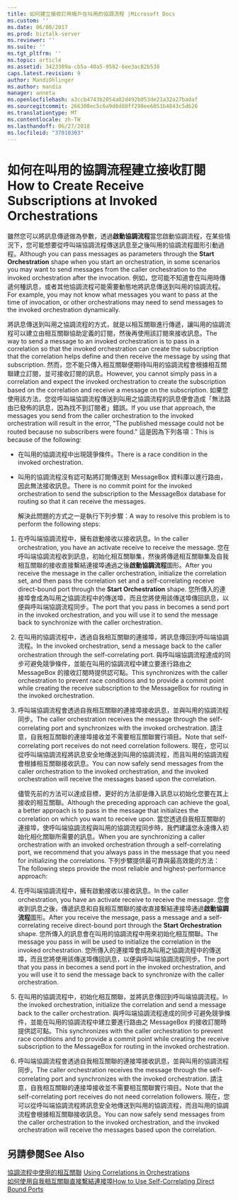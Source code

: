 ```yaml
---
title: 如何建立接收訂用帳戶在叫用的協調流程 |Microsoft Docs
ms.custom: ''
ms.date: 06/08/2017
ms.prod: biztalk-server
ms.reviewer: ''
ms.suite: ''
ms.tgt_pltfrm: ''
ms.topic: article
ms.assetid: 3423309a-cb5a-40a5-9582-6ee3ac82b538
caps.latest.revision: 9
author: MandiOhlinger
ms.author: mandia
manager: anneta
ms.openlocfilehash: a3ccb4743b2054a02d492b053de21a32a27badaf
ms.sourcegitcommit: 266308ec5c6a9d8d80ff298ee6051b4843c5d626
ms.translationtype: MT
ms.contentlocale: zh-TW
ms.lasthandoff: 06/27/2018
ms.locfileid: "37010303"
---
```

# <a name="how-to-create-receive-subscriptions-at-invoked-orchestrations"></a><span data-ttu-id="a26cb-102">如何在叫用的協調流程建立接收訂閱</span><span class="sxs-lookup"><span data-stu-id="a26cb-102">How to Create Receive Subscriptions at Invoked Orchestrations</span></span>
<span data-ttu-id="a26cb-103">雖然您可以將訊息傳遞做為參數，透過**啟動協調流程**當您啟動協調流程，在某些情況下，您可能想要從呼叫端協調流程傳送訊息至之後叫用的協調流程圖形引動過程。</span><span class="sxs-lookup"><span data-stu-id="a26cb-103">Although you can pass messages as parameters through the **Start Orchestration** shape when you start an orchestration, in some scenarios you may want to send messages from the caller orchestration to the invoked orchestration after the invocation.</span></span> <span data-ttu-id="a26cb-104">例如，您可能不知道會在叫用時傳遞何種訊息，或者其他協調流程可能需要動態地將訊息傳送到叫用的協調流程。</span><span class="sxs-lookup"><span data-stu-id="a26cb-104">For example, you may not know what messages you want to pass at the time of invocation, or other orchestrations may need to send messages to the invoked orchestration dynamically.</span></span>  
  
 <span data-ttu-id="a26cb-105">將訊息傳送到叫用之協調流程的方式，就是以相互關聯進行傳遞，讓叫用的協調流程可以建立由相互關聯協助定義的訂閱，然後再使用該訂閱來接收訊息。</span><span class="sxs-lookup"><span data-stu-id="a26cb-105">The way to send a message to an invoked orchestration is to pass in a correlation so that the invoked orchestration can create the subscription that the correlation helps define and then receive the message by using that subscription.</span></span> <span data-ttu-id="a26cb-106">然而，您不能只傳入相互關聯便期待叫用的協調流程會根據相互關聯建立訂閱，並可接收訂閱的訊息。</span><span class="sxs-lookup"><span data-stu-id="a26cb-106">However, you cannot simply pass in a correlation and expect the invoked orchestration to create the subscription based on the correlation and receive a message on the subscription.</span></span> <span data-ttu-id="a26cb-107">如果您使用該方法，您從呼叫端協調流程傳送到叫用之協調流程的訊息便會造成「無法路由已發佈的訊息，因為找不到訂閱者」錯誤。</span><span class="sxs-lookup"><span data-stu-id="a26cb-107">If you use that approach, the messages you send from the caller orchestration to the invoked orchestration will result in the error, "The published message could not be routed because no subscribers were found."</span></span> <span data-ttu-id="a26cb-108">這是因為下列各項：</span><span class="sxs-lookup"><span data-stu-id="a26cb-108">This is because of the following:</span></span>  
  
- <span data-ttu-id="a26cb-109">在叫用的協調流程中出現競爭條件。</span><span class="sxs-lookup"><span data-stu-id="a26cb-109">There is a race condition in the invoked orchestration.</span></span>  
  
- <span data-ttu-id="a26cb-110">叫用的協調流程沒有認可點將訂閱傳送到 MessageBox 資料庫以進行路由，因此無法接收訊息。</span><span class="sxs-lookup"><span data-stu-id="a26cb-110">There is no commit point for the invoked orchestration to send the subscription to the MessageBox database for routing so that it can receive the messages.</span></span>  
  
  <span data-ttu-id="a26cb-111">解決此問題的方式之一是執行下列步驟：</span><span class="sxs-lookup"><span data-stu-id="a26cb-111">A way to resolve this problem is to perform the following steps:</span></span>  
  
1. <span data-ttu-id="a26cb-112">在呼叫端協調流程中，擁有啟動接收以接收訊息。</span><span class="sxs-lookup"><span data-stu-id="a26cb-112">In the caller orchestration, you have an activate receive to receive the message.</span></span> <span data-ttu-id="a26cb-113">您在呼叫端協調流程收到訊息，初始化相互關聯集，然後將傳遞相互關聯集及自我相互關聯的接收直接繫結連接埠通過之後**啟動協調流程**圖形。</span><span class="sxs-lookup"><span data-stu-id="a26cb-113">After you receive the message in the caller orchestration, initialize the correlation set, and then pass the correlation set and a self-correlating receive direct-bound port through the **Start Orchestration** shape.</span></span> <span data-ttu-id="a26cb-114">您所傳入的連接埠會成為叫用之協調流程中的傳送埠，而且您將使用該傳送埠傳回訊息，以便與呼叫端協調流程同步。</span><span class="sxs-lookup"><span data-stu-id="a26cb-114">The port that you pass in becomes a send port in the invoked orchestration, and you will use it to send the message back to synchronize with the caller orchestration.</span></span>  
  
2. <span data-ttu-id="a26cb-115">在叫用的協調流程中，透過自我相互關聯的連接埠，將訊息傳回到呼叫端協調流程。</span><span class="sxs-lookup"><span data-stu-id="a26cb-115">In the invoked orchestration, send a message back to the caller orchestration through the self-correlating port.</span></span> <span data-ttu-id="a26cb-116">與呼叫端協調流程達成的同步可避免競爭條件，並能在叫用的協調流程中建立要進行路由之 MessageBox 的接收訂閱時提供認可點。</span><span class="sxs-lookup"><span data-stu-id="a26cb-116">This synchronizes with the caller orchestration to prevent race conditions and to provide a commit point while creating the receive subscription to the MessageBox for routing in the invoked orchestration.</span></span>  
  
3. <span data-ttu-id="a26cb-117">呼叫端協調流程會透過自我相互關聯的連接埠接收訊息，並與叫用的協調流程同步。</span><span class="sxs-lookup"><span data-stu-id="a26cb-117">The caller orchestration receives the message through the self-correlating port and synchronizes with the invoked orchestration.</span></span> <span data-ttu-id="a26cb-118">請注意，自我相互關聯的連接埠接收並不需要相互關聯實行項目。</span><span class="sxs-lookup"><span data-stu-id="a26cb-118">Note that self-correlating port receives do not need correlation followers.</span></span> <span data-ttu-id="a26cb-119">現在，您可以從呼叫端協調流程將訊息安全地傳送到叫用的協調流程，而且叫用的協調流程會根據相互關聯接收訊息。</span><span class="sxs-lookup"><span data-stu-id="a26cb-119">You can now safely send messages from the caller orchestration to the invoked orchestration, and the invoked orchestration will receive the messages based upon the correlation.</span></span>  
  
   <span data-ttu-id="a26cb-120">儘管先前的方法可以達成目標，更好的方法卻是傳入訊息以初始化您要在其上接收的相互關聯。</span><span class="sxs-lookup"><span data-stu-id="a26cb-120">Although the preceding approach can achieve the goal, a better approach is to pass in the message that initializes the correlation on which you want to receive upon.</span></span> <span data-ttu-id="a26cb-121">當您透過自我相互關聯的連接埠，使呼叫端協調流程與叫用的協調流程同步時，我們建議您永遠傳入初始化相化關聯所需要的訊息。</span><span class="sxs-lookup"><span data-stu-id="a26cb-121">When you are synchronizing a caller orchestration with an invoked orchestration through a self-correlating port, we recommend that you always pass in the message that you need for initializing the correlations.</span></span> <span data-ttu-id="a26cb-122">下列步驟提供最可靠與最高效能的方法：</span><span class="sxs-lookup"><span data-stu-id="a26cb-122">The following steps provide the most reliable and highest-performance approach:</span></span>  
  
4. <span data-ttu-id="a26cb-123">在呼叫端協調流程中，擁有啟動接收以接收訊息。</span><span class="sxs-lookup"><span data-stu-id="a26cb-123">In the caller orchestration, you have an activate receive to receive the message.</span></span> <span data-ttu-id="a26cb-124">您會收到訊息之後，傳遞訊息和自我相互關聯的接收直接繫結連接埠通過**啟動協調流程**圖形。</span><span class="sxs-lookup"><span data-stu-id="a26cb-124">After you receive the message, pass a message and a self-correlating receive direct-bound port through the **Start Orchestration** shape.</span></span> <span data-ttu-id="a26cb-125">您所傳入的訊息會在叫用的協調流程中用來初始化相互關聯。</span><span class="sxs-lookup"><span data-stu-id="a26cb-125">The message you pass in will be used to initialize the correlation in the invoked orchestration.</span></span> <span data-ttu-id="a26cb-126">您所傳入的連接埠會成為叫用之協調流程中的傳送埠，而且您將使用該傳送埠傳回訊息，以便與呼叫端協調流程同步。</span><span class="sxs-lookup"><span data-stu-id="a26cb-126">The port that you pass in becomes a send port in the invoked orchestration, and you will use it to send the message back to synchronize with the caller orchestration.</span></span>  
  
5. <span data-ttu-id="a26cb-127">在叫用的協調流程中，初始化相互關聯，並將訊息傳回到呼叫端協調流程。</span><span class="sxs-lookup"><span data-stu-id="a26cb-127">In the invoked orchestration, initialize the correlation and send a message back to the caller orchestration.</span></span> <span data-ttu-id="a26cb-128">與呼叫端協調流程達成的同步可避免競爭條件，並能在叫用的協調流程中建立要進行路由之 MessageBox 的接收訂閱時提供認可點。</span><span class="sxs-lookup"><span data-stu-id="a26cb-128">This synchronizes with the caller orchestration to prevent race conditions and to provide a commit point while creating the receive subscription to the MessageBox for routing in the invoked orchestration.</span></span>  
  
6. <span data-ttu-id="a26cb-129">呼叫端協調流程會透過自我相互關聯的連接埠接收訊息，並與叫用的協調流程同步。</span><span class="sxs-lookup"><span data-stu-id="a26cb-129">The caller orchestration receives the message through the self-correlating port and synchronizes with the invoked orchestration.</span></span> <span data-ttu-id="a26cb-130">請注意，自我相互關聯的連接埠接收並不需要相互關聯實行項目。</span><span class="sxs-lookup"><span data-stu-id="a26cb-130">Note that the self-correlating port receives do not need correlation followers.</span></span> <span data-ttu-id="a26cb-131">現在，您可以從呼叫端協調流程將訊息安全地傳送到叫用的協調流程，而且叫用的協調流程會根據相互關聯接收訊息。</span><span class="sxs-lookup"><span data-stu-id="a26cb-131">You can now safely send messages from the caller orchestration to the invoked orchestration, and the invoked orchestration will receive the messages based upon the correlation.</span></span>  
  
## <a name="see-also"></a><span data-ttu-id="a26cb-132">另請參閱</span><span class="sxs-lookup"><span data-stu-id="a26cb-132">See Also</span></span>  
 <span data-ttu-id="a26cb-133">[協調流程中使用的相互關聯](../core/using-correlations-in-orchestrations.md) </span><span class="sxs-lookup"><span data-stu-id="a26cb-133">[Using Correlations in Orchestrations](../core/using-correlations-in-orchestrations.md) </span></span>  
 [<span data-ttu-id="a26cb-134">如何使用自我相互關聯直接繫結連接埠</span><span class="sxs-lookup"><span data-stu-id="a26cb-134">How to Use Self-Correlating Direct Bound Ports</span></span>](../core/how-to-use-self-correlating-direct-bound-ports.md)